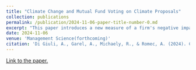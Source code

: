 ```yaml
---
title: "Climate Change and Mutual Fund Voting on Climate Proposals"
collection: publications
permalink: /publication/2024-11-06-paper-title-number-0.md
excerpt: "This paper introduces a new measure of a firm's negative impact on biodiversity, the corporate biodiversity footprint, and studies whether it is priced in an international sample of stocks. On average, the corporate biodiversity footprint does not explain the cross-section of returns between 2019 and 2022. However, a biodiversity footprint premium (higher returns for firms with larger footprints) began emerging in October 2021 after the Kunming Declaration, which capped the first part of the UN Biodiversity Conference (COP15). Consistent with this finding, stocks with large footprints lost value in the days after the Kunming Declaration. The launch of the Taskforce for Nature-related Financial Disclosures (TNFD) in June 2021 had a similar effect. These results indicate that investors have started to require a risk premium upon the prospect of, and uncertainty about, future regulation or litigation to preserve biodiversity."
date: 2024-11-06
venue: 'Management Science(forthcoming)'
citation: 'Di Giuli, A., Garel, A., Michaely, R., & Romec, A. (2024). Climate Change and Mutual Fund Voting on Climate Proposals. Management Science (forthcoming).'
---
```


[Link to the paper.](https://papers.ssrn.com/sol3/papers.cfm?abstract_id=3997730)
